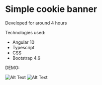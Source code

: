 # Simple cookie banner

Developed for around 4 hours

Technologies used:
- Angular 10
- Typescript
- CSS
- Bootstrap 4.6

DEMO: 

![Alt Text](https://media.giphy.com/media/70CcujoPBMCnnEb61M/giphy.gif)
![Alt Text](https://media.giphy.com/media/3nr66LcoxIYAiz9D9s/giphy.gif)
